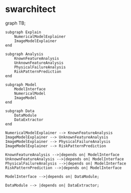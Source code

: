 # swarchitect


graph TB;

    subgraph Explain
        NumericalModelExplainer
        ImageModelExplainer
    end

    subgraph Analysis
        KnownFeatureAnalysis
        UnknownFeatureAnalysis
        PhysicalFailureAnalysis
        RiskPatternPrediction
    end

    subgraph Model
        ModelInterface
        NumericalModel
        ImageModel
    end

    subgraph Data
        DataModule
        DataExtractor
    end

    NumericalModelExplainer --> KnownFeatureAnalysis
    ImageModelExplainer --> UnknownFeatureAnalysis
    ImageModelExplainer --> PhysicalFailureAnalysis 
    ImageModelExplainer --> RiskPatternPrediction

    KnownFeatureAnalysis -->|depends on| ModelInterface
    UnknownFeatureAnalysis -->|depends on| ModelInterface
    PhysicalFailureAnalysis -->|depends on| ModelInterface
    RiskPatternPrediction -->|depends on| ModelInterface

    ModelInterface -->|depends on| DataModule;

    DataModule --> |depends on| DataExtractor;


